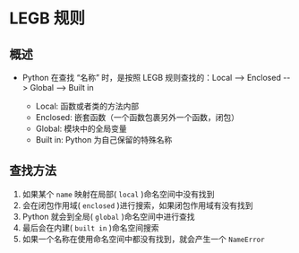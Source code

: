 # LEGB 规则

## 概述

+ Python 在查找 “名称” 时，是按照 LEGB 规则查找的：Local --> Enclosed --> Global --> Built in

  + Local: 函数或者类的方法内部
  + Enclosed: 嵌套函数（一个函数包裹另外一个函数，闭包）
  + Global: 模块中的全局变量
  + Built in: Python 为自己保留的特殊名称

## 查找方法

1. 如果某个 `name` 映射在局部( `local` )命名空间中没有找到
2. 会在闭包作用域( `enclosed` )进行搜索，如果闭包作用域有没有找到
3. Python 就会到全局( `global` )命名空间中进行查找
4. 最后会在内建( `built in` )命名空间搜索
5. 如果一个名称在使用命名空间中都没有找到，就会产生一个 `NameError`
